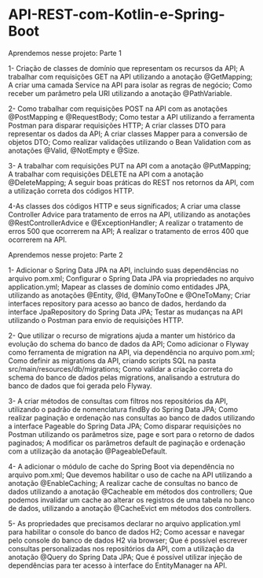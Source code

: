 # API-REST-com-Kotlin-e-Spring-Boot

Aprendemos nesse projeto: Parte 1

1- Criação de classes de domínio que representam os recursos da API;
A trabalhar com requisições GET na API utilizando a anotação @GetMapping;
A criar uma camada Service na API para isolar as regras de negócio;
Como receber um parâmetro pela URI utilizando a anotação @PathVariable.

2- Como trabalhar com requisições POST na API com as anotações @PostMapping e @RequestBody;
Como testar a API utilizando a ferramenta Postman para disparar requisições HTTP;
A criar classes DTO para representar os dados da API;
A criar classes Mapper para a conversão de objetos DTO;
Como realizar validações utilizando o Bean Validation com as anotações @Valid, @NotEmpty e @Size.

3- A trabalhar com requisições PUT na API com a anotação @PutMapping;
A trabalhar com requisições DELETE na API com a anotação @DeleteMapping;
A seguir boas práticas do REST nos retornos da API, com a utilização correta dos códigos HTTP.

4-As classes dos códigos HTTP e seus significados;
A criar uma classe Controller Advice para tratamento de erros na API, utilizando as anotações @RestControllerAdvice e @ExceptionHandler;
A realizar o tratamento de erros 500 que ocorrerem na API;
A realizar o tratamento de erros 400 que ocorrerem na API.

Aprendemos nesse projeto: Parte 2

1- Adicionar o Spring Data JPA na API, incluindo suas dependências no arquivo pom.xml;
Configurar o Spring Data JPA via propriedades no arquivo application.yml;
Mapear as classes de domínio como entidades JPA, utilizando as anotações @Entity, @Id, @ManyToOne e @OneToMany;
Criar interfaces repository para acesso ao banco de dados, herdando da interface JpaRepository do Spring Data JPA;
Testar as mudanças na API utilizando o Postman para envio de requisições HTTP.

2- Que utilizar o recurso de migrations ajuda a manter um histórico da evolução do schema do banco de dados da API;
Como adicionar o Flyway como ferramenta de migration na API, via dependência no arquivo pom.xml;
Como definir as migrations da API, criando scripts SQL na pasta src/main/resources/db/migrations;
Como validar a criação correta do schema do banco de dados pelas migrations, analisando a estrutura do banco de dados que foi gerada pelo Flyway.

3- A criar métodos de consultas com filtros nos repositórios da API, utilizando o padrão de nomenclatura findBy do Spring Data JPA;
Como realizar paginação e ordenação nas consultas ao banco de dados utilizando a interface Pageable do Spring Data JPA;
Como disparar requisições no Postman utilizando os parâmetros size, page e sort para o retorno de dados paginados;
A modificar os parâmetros default de paginação e ordenação com a utilização da anotação @PageableDefault.

4- A adicionar o módulo de cache do Spring Boot via dependência no arquivo pom.xml;
Que devemos habilitar o uso de cache na API utilizando a anotação @EnableCaching;
A realizar cache de consultas no banco de dados utilizando a anotação @Cacheable em métodos dos controllers;
Que podemos invalidar um cache ao alterar os registros de uma tabela no banco de dados, utilizando a anotação @CacheEvict em métodos dos controllers.

5- As propriedades que precisamos declarar no arquivo application.yml para habilitar o console do banco de dados H2;
Como acessar e navegar pelo console do banco de dados H2 via browser;
Que é possível escrever consultas personalizadas nos repositórios da API, com a utilização da anotação @Query do Spring Data JPA;
Que é possível utilizar injeção de dependências para ter acesso à interface do EntityManager na API.
